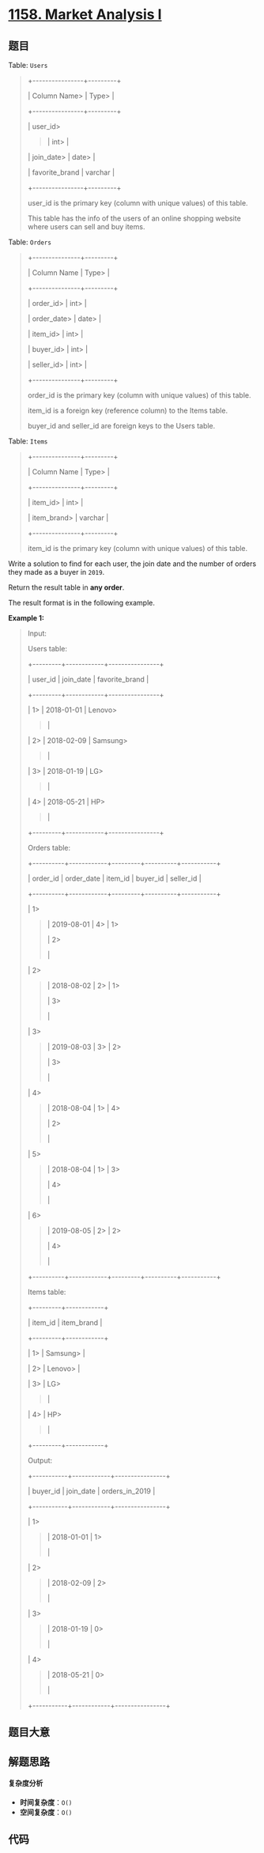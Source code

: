 # [1158. Market Analysis I](https://leetcode.com/problems/market-analysis-i/)

## 题目

Table: `Users`

> +----------------+---------+
>
> | Column Name>
> | Type>
> |
>
> +----------------+---------+
>
> | user_id>
>
> > | int>
> > |
>
> | join_date>
> | date>
> |
>
> | favorite_brand | varchar |
>
> +----------------+---------+
>
> user_id is the primary key (column with unique values) of this table.
>
> This table has the info of the users of an online shopping website where users can sell and buy items.

Table: `Orders`

> +---------------+---------+
>
> | Column Name | Type>
> |
>
> +---------------+---------+
>
> | order_id>
> | int>
> |
>
> | order_date>
> | date>
> |
>
> | item_id>
> | int>
> |
>
> | buyer_id>
> | int>
> |
>
> | seller_id>
> | int>
> |
>
> +---------------+---------+
>
> order_id is the primary key (column with unique values) of this table.
>
> item_id is a foreign key (reference column) to the Items table.
>
> buyer_id and seller_id are foreign keys to the Users table.

Table: `Items`

> +---------------+---------+
>
> | Column Name | Type>
> |
>
> +---------------+---------+
>
> | item_id>
> | int>
> |
>
> | item_brand>
> | varchar |
>
> +---------------+---------+
>
> item_id is the primary key (column with unique values) of this table.

Write a solution to find for each user, the join date and the number of orders
they made as a buyer in `2019`.

Return the result table in **any order**.

The result format is in the following example.

**Example 1:**

> Input:
>
> Users table:
>
> +---------+------------+----------------+
>
> | user_id | join_date | favorite_brand |
>
> +---------+------------+----------------+
>
> | 1>
> | 2018-01-01 | Lenovo>
>
> > |
>
> | 2>
> | 2018-02-09 | Samsung>
>
> > |
>
> | 3>
> | 2018-01-19 | LG>
>
> > |
>
> | 4>
> | 2018-05-21 | HP>
>
> > |
>
> +---------+------------+----------------+
>
> Orders table:
>
> +----------+------------+---------+----------+-----------+
>
> | order_id | order_date | item_id | buyer_id | seller_id |
>
> +----------+------------+---------+----------+-----------+
>
> | 1>
>
> > | 2019-08-01 | 4>
> > | 1>
> >
> > | 2>
> >
> > |
>
> | 2>
>
> > | 2018-08-02 | 2>
> > | 1>
> >
> > | 3>
> >
> > |
>
> | 3>
>
> > | 2019-08-03 | 3>
> > | 2>
> >
> > | 3>
> >
> > |
>
> | 4>
>
> > | 2018-08-04 | 1>
> > | 4>
> >
> > | 2>
> >
> > |
>
> | 5>
>
> > | 2018-08-04 | 1>
> > | 3>
> >
> > | 4>
> >
> > |
>
> | 6>
>
> > | 2019-08-05 | 2>
> > | 2>
> >
> > | 4>
> >
> > |
>
> +----------+------------+---------+----------+-----------+
>
> Items table:
>
> +---------+------------+
>
> | item_id | item_brand |
>
> +---------+------------+
>
> | 1>
> | Samsung>
> |
>
> | 2>
> | Lenovo>
> |
>
> | 3>
> | LG>
>
> > |
>
> | 4>
> | HP>
>
> > |
>
> +---------+------------+
>
> Output:
>
> +-----------+------------+----------------+
>
> | buyer_id | join_date | orders_in_2019 |
>
> +-----------+------------+----------------+
>
> | 1>
>
> > | 2018-01-01 | 1>
> >
> > |
>
> | 2>
>
> > | 2018-02-09 | 2>
> >
> > |
>
> | 3>
>
> > | 2018-01-19 | 0>
> >
> > |
>
> | 4>
>
> > | 2018-05-21 | 0>
> >
> > |
>
> +-----------+------------+----------------+

## 题目大意

## 解题思路

#### 复杂度分析

- **时间复杂度**：`O()`
- **空间复杂度**：`O()`

## 代码

```javascript

```
